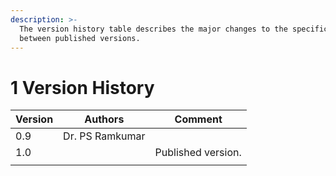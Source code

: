 ```yaml
---
description: >-
  The version history table describes the major changes to the specifications
  between published versions.
---
```


# 1 Version History

| Version | Authors         | Comment            |
| ------- | --------------- | ------------------ |
| 0.9     | Dr. PS Ramkumar |                    |
| 1.0     |                 | Published version. |
|         |                 |                    |
